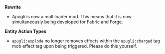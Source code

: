 **Rewrite**
- Apugli is now a multiloader mod. This means that it is now simultaneously being developed for Fabric and Forge.

**Entity Action Types**
- `apugli:explode` no longer removes effects within the `apugli:charged` tag mob effect tag upon being triggered. Please do this yourself.